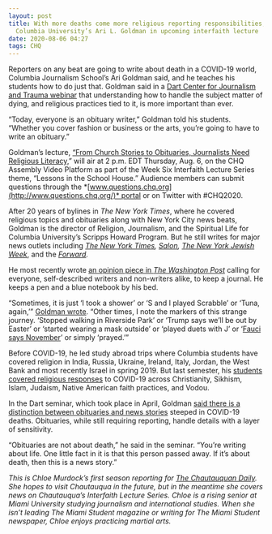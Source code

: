 ```yaml
---
layout: post
title: With more deaths come more religious reporting responsibilities, says
  Columbia University’s Ari L. Goldman in upcoming interfaith lecture
date: 2020-08-06 04:27
tags: CHQ
---
```

Reporters on any beat are going to write about death in a COVID-19 world, Columbia Journalism School’s Ari Goldman said, and he teaches his students how to do just that. Goldman said in a [Dart Center for Journalism and Trauma webinar](https://medium.com/columbiajourn/documenting-death-obituaries-in-the-time-of-coronavirus-6e914e2c0396) that understanding how to handle the subject matter of dying, and religious practices tied to it, is more important than ever.

“Today, everyone is an obituary writer,” Goldman told his students. “Whether you cover fashion or business or the arts, you’re going to have to write an obituary.”

Goldman’s lecture, [“From Church Stories to Obituaries, Journalists Need Religious Literacy,](https://assembly.chq.org/rebuilding-public-education/videos/from-church-stories-to-obituaries-journalists-need-religious-literacy)” will air at 2 p.m. EDT Thursday, Aug. 6, on the CHQ Assembly Video Platform as part of the Week Six Interfaith Lecture Series theme, “Lessons in the School House.” Audience members can submit questions through the *[www.questions.chq.org](http://www.questions.chq.org/)* portal or on Twitter with #CHQ2020.

After 20 years of bylines in *The New York Times*, where he covered religious topics and obituaries along with New York City news beats, Goldman is the director of Religion, Journalism, and the Spiritual Life for Columbia University’s Scripps Howard Program. But he still writes for major news outlets including *[The New York Times](https://www.nytimes.com/by/ari-l-goldman), [Salon](https://www.salon.com/2000/05/05/cardinal/), [The New York Jewish Week](https://jewishweek.timesofisrael.com/writers/ari-l-goldman/)*, and the *[Forward](https://forward.com/author/ari-l-goldman/).*

He most recently wrote [an opinion piece in *The Washington Post*](https://www.washingtonpost.com/opinions/2020/04/25/write-it-down-keep-pandemic-journal/) calling for everyone, self-described writers and non-writers alike, to keep a journal. He keeps a pen and a blue notebook by his bed.

“Sometimes, it is just ‘I took a shower’ or ‘S and I played Scrabble’ or ‘Tuna, again,’” [Goldman wrote](https://www.washingtonpost.com/opinions/2020/04/25/write-it-down-keep-pandemic-journal/). “Other times, I note the markers of this strange journey. ‘Stopped walking in Riverside Park’ or ‘Trump says we’ll be out by Easter’ or ‘started wearing a mask outside’ or ‘played duets with J’ or ‘[Fauci says November](https://www.cbsnews.com/news/coronavirus-fauci-says-he-cant-guarantee-in-person-voting-in-november-will-be-safe/)’ or simply ‘prayed.’”

Before COVID-19, he led study abroad trips where Columbia students have covered religion in India, Russia, Ukraine, Ireland, Italy, Jordan, the West Bank and most recently Israel in spring 2019. But last semester, his [students covered religious responses](http://coveringreligion.org/54370-2-2-2/the-coping-moment/) to COVID-19 across Christianity, Sikhism, Islam, Judaism, Native American faith practices, and Vodou.

In the Dart seminar, which took place in April, Goldman [said there is a distinction between obituaries and news stories](https://medium.com/columbiajourn/documenting-death-obituaries-in-the-time-of-coronavirus-6e914e2c0396) steeped in COVID-19 deaths. Obituaries, while still requiring reporting, handle details with a layer of sensitivity.

“Obituaries are not about death,” he said in the seminar. “You’re writing about life. One little fact in it is that this person passed away. If it’s about death, then this is a news story.”

*This is Chloe Murdock’s first season reporting for [The Chautauquan Daily](https://chqdaily.com/author/cmurdock/). She hopes to visit Chautauqua in the future, but in the meantime she covers news on Chautauqua’s Interfaith Lecture Series. Chloe is a rising senior at Miami University studying journalism and international studies. When she isn’t leading The Miami Student magazine or writing for The Miami Student newspaper, Chloe enjoys practicing martial arts.*
